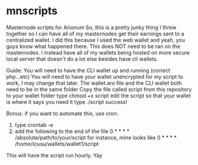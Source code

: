 # mnscripts
Masternode scripts for Arionum
So, this is a pretty junky thing I threw together so I can have all of my masternodes get their earnings sent to a centralized wallet.  I did this because I used the web wallet and yeah, you guys know what happened there.  This does NOT need to be ran on the masternodes.  I instead have all of my wallets being hosted on more secure local server that doesn't do a lot else besides have cli wallets.

Guide:
You will need to have the CLI wallet up and running (correct php...etc)
You will need to have your wallet unencrypted for my script to work, I may change that later.
The wallet.aro file and the CLI wallet both need to be in the same folder
Copy the file called script from this repository to your wallet folder
type chmod +x script
edit the script so that your wallet is where it says you need it
type ./script
success!  

Bonus:  if you want to automate this, use cron. 
1.  type crontab -e
2.  add the following to the end of the file
0 * * * * /absolute/path/to/your/script
for instance, mine looks like 0 * * * * /home/icusu/wallets/wallet1/script

This will have the script run hourly.  Yay
